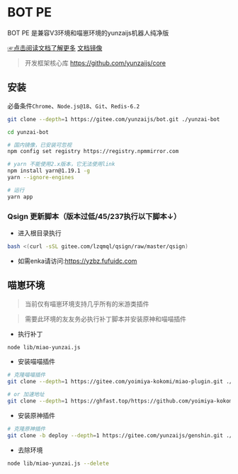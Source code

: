 # BOT PE

BOT PE 是兼容V3环境和喵崽环境的yunzaijs机器人纯净版

[☞点击阅读文档了解更多](https://yunzaijs.com/docs/) [文档镜像](https://yunzaijs.github.io/docs/)

> 开发框架核心库 https://github.com/yunzaijs/core

## 安装

必备条件`Chrome`、`Node.js@18`、`Git`、`Redis-6.2`

```sh
git clone --depth=1 https://gitee.com/yunzaijs/bot.git ./yunzai-bot
```

```sh
cd yunzai-bot
```

```sh
# 国内镜像，已安装可忽视
npm config set registry https://registry.npmmirror.com
```

```sh
# yarn 不能使用2.x版本，它无法使用link
npm install yarn@1.19.1 -g
yarn --ignore-engines
```

```sh
# 运行
yarn app
```

### Qsign 更新脚本（版本过低/45/237执行以下脚本↓）

- 进入根目录执行

```sh
bash <(curl -sSL gitee.com/lzqmql/qsign/raw/master/qsign)
```

- 如需enka请访问:https://yzbz.fufuidc.com

## 喵崽环境

> 当前仅有喵崽环境支持几乎所有的米游类插件

> 需要此环境的友友务必执行补丁脚本并安装原神和喵喵插件

- 执行补丁

```sh
node lib/miao-yunzai.js
```

- 安装喵喵插件

```sh
# 克隆喵喵插件
git clone --depth=1 https://gitee.com/yoimiya-kokomi/miao-plugin.git ./plugins/miao-plugin
```

```sh
# or 加速地址
git clone --depth=1 https://ghfast.top/https://github.com/yoimiya-kokomi/miao-plugin.git ./plugins/miao-plugin
```

- 安装原神插件

```sh
# 克隆原神插件
git clone -b deploy --depth=1 https://gitee.com/yunzaijs/genshin.git ./plugins/genshin


```

- 去除环境

```sh
node lib/miao-yunzai.js --delete
```
